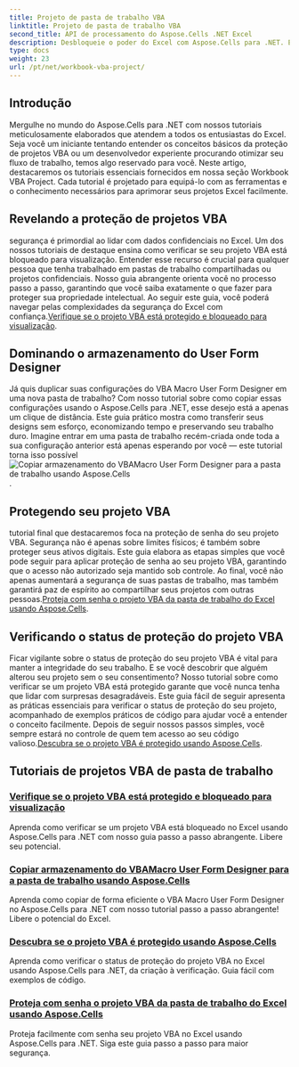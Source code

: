 ```yaml
---
title: Projeto de pasta de trabalho VBA
linktitle: Projeto de pasta de trabalho VBA
second_title: API de processamento do Aspose.Cells .NET Excel
description: Desbloqueie o poder do Excel com Aspose.Cells para .NET. Explore tutoriais abrangentes sobre proteção de projetos VBA, cópia de formulários de usuário e proteção de sua pasta de trabalho.
type: docs
weight: 23
url: /pt/net/workbook-vba-project/
---
```

## Introdução

Mergulhe no mundo do Aspose.Cells para .NET com nossos tutoriais meticulosamente elaborados que atendem a todos os entusiastas do Excel. Seja você um iniciante tentando entender os conceitos básicos da proteção de projetos VBA ou um desenvolvedor experiente procurando otimizar seu fluxo de trabalho, temos algo reservado para você. Neste artigo, destacaremos os tutoriais essenciais fornecidos em nossa seção Workbook VBA Project. Cada tutorial é projetado para equipá-lo com as ferramentas e o conhecimento necessários para aprimorar seus projetos Excel facilmente.

## Revelando a proteção de projetos VBA 

 segurança é primordial ao lidar com dados confidenciais no Excel. Um dos nossos tutoriais de destaque ensina como verificar se seu projeto VBA está bloqueado para visualização. Entender esse recurso é crucial para qualquer pessoa que tenha trabalhado em pastas de trabalho compartilhadas ou projetos confidenciais. Nosso guia abrangente orienta você no processo passo a passo, garantindo que você saiba exatamente o que fazer para proteger sua propriedade intelectual. Ao seguir este guia, você poderá navegar pelas complexidades da segurança do Excel com confiança.[Verifique se o projeto VBA está protegido e bloqueado para visualização](./check-vba-project-protection/).

## Dominando o armazenamento do User Form Designer

Já quis duplicar suas configurações do VBA Macro User Form Designer em uma nova pasta de trabalho? Com nosso tutorial sobre como copiar essas configurações usando o Aspose.Cells para .NET, esse desejo está a apenas um clique de distância. Este guia prático mostra como transferir seus designs sem esforço, economizando tempo e preservando seu trabalho duro. Imagine entrar em uma pasta de trabalho recém-criada onde toda a sua configuração anterior está apenas esperando por você — este tutorial torna isso possível![Copiar armazenamento do VBAMacro User Form Designer para a pasta de trabalho usando Aspose.Cells](./copy-vbamacro-user-form-designer/).

## Protegendo seu projeto VBA

 tutorial final que destacaremos foca na proteção de senha do seu projeto VBA. Segurança não é apenas sobre limites físicos; é também sobre proteger seus ativos digitais. Este guia elabora as etapas simples que você pode seguir para aplicar proteção de senha ao seu projeto VBA, garantindo que o acesso não autorizado seja mantido sob controle. Ao final, você não apenas aumentará a segurança de suas pastas de trabalho, mas também garantirá paz de espírito ao compartilhar seus projetos com outras pessoas.[Proteja com senha o projeto VBA da pasta de trabalho do Excel usando Aspose.Cells](./password-protect-vba-project/).

## Verificando o status de proteção do projeto VBA

Ficar vigilante sobre o status de proteção do seu projeto VBA é vital para manter a integridade do seu trabalho. E se você descobrir que alguém alterou seu projeto sem o seu consentimento? Nosso tutorial sobre como verificar se um projeto VBA está protegido garante que você nunca tenha que lidar com surpresas desagradáveis. Este guia fácil de seguir apresenta as práticas essenciais para verificar o status de proteção do seu projeto, acompanhado de exemplos práticos de código para ajudar você a entender o conceito facilmente. Depois de seguir nossos passos simples, você sempre estará no controle de quem tem acesso ao seu código valioso.[Descubra se o projeto VBA é protegido usando Aspose.Cells](./find-if-vba-project-is-protected/).

## Tutoriais de projetos VBA de pasta de trabalho
### [Verifique se o projeto VBA está protegido e bloqueado para visualização](./check-vba-project-protection/)
Aprenda como verificar se um projeto VBA está bloqueado no Excel usando Aspose.Cells para .NET com nosso guia passo a passo abrangente. Libere seu potencial.
### [Copiar armazenamento do VBAMacro User Form Designer para a pasta de trabalho usando Aspose.Cells](./copy-vbamacro-user-form-designer/)
Aprenda como copiar de forma eficiente o VBA Macro User Form Designer no Aspose.Cells para .NET com nosso tutorial passo a passo abrangente! Libere o potencial do Excel.
### [Descubra se o projeto VBA é protegido usando Aspose.Cells](./find-if-vba-project-is-protected/)
Aprenda como verificar o status de proteção do projeto VBA no Excel usando Aspose.Cells para .NET, da criação à verificação. Guia fácil com exemplos de código.
### [Proteja com senha o projeto VBA da pasta de trabalho do Excel usando Aspose.Cells](./password-protect-vba-project/)
Proteja facilmente com senha seu projeto VBA no Excel usando Aspose.Cells para .NET. Siga este guia passo a passo para maior segurança.